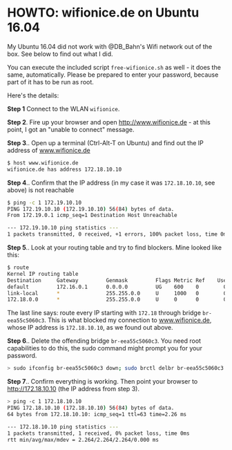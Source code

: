 # HOWTO: wifionice.de on Ubuntu 16.04

My Ubuntu 16.04 did not work with @DB_Bahn's Wifi network out of the box. See below to find out what I did.

You can execute the included script `free-wifionice.sh` as well - it does the same, automatically. Please be prepared
to enter your password, because part of it has to be run as root.

Here's the details:


**Step 1** Connect to the WLAN `wifionice`. 

**Step 2**. Fire up your browser and open http://www.wifionice.de - at this point, I got an "unable to connect" message.

**Step 3**.. Open up a terminal (Ctrl-Alt-T on Ubuntu) and find out the IP address of www.wifionice.de

```sh
$ host www.wifionice.de
wifionice.de has address 172.18.10.10
```

**Step 4**.. Confirm that the IP address (in my case it was `172.18.10.10`, see above) is not reachable
```sh
$ ping -c 1 172.19.10.10
PING 172.19.10.10 (172.19.10.10) 56(84) bytes of data.
From 172.19.0.1 icmp_seq=1 Destination Host Unreachable

--- 172.19.10.10 ping statistics ---
1 packets transmitted, 0 received, +1 errors, 100% packet loss, time 0ms
```

**Step 5**.. Look at your routing table and try to find blockers. Mine looked like this:
```sh
$ route 
Kernel IP routing table
Destination     Gateway         Genmask         Flags Metric Ref    Use Iface
default         172.16.0.1      0.0.0.0         UG    600    0        0 wlan0
link-local      *               255.255.0.0     U     1000   0        0 br-42b83c0b858b
172.18.0.0      *               255.255.0.0     U     0      0        0 br-eea55c5060c3
```
The last line says: route every IP starting with `172.18` through bridge `br-eea55c5060c3`. 
This is what blocked my connection to www.wifionice.de, whose IP address is `172.18.10.10`,
as we found out above.

**Step 6**.. Delete the offending bridge  `br-eea55c5060c3`. You need root capabilities to do this, 
the sudo command might prompt you for your password. 
```sh
> sudo ifconfig br-eea55c5060c3 down; sudo brctl delbr br-eea55c5060c3
```

**Step 7**.. Confirm everything is working. Then point your browser to http://172.18.10.10 (the IP address from step 3).
```sh
> ping -c 1 172.18.10.10
PING 172.18.10.10 (172.18.10.10) 56(84) bytes of data.
64 bytes from 172.18.10.10: icmp_seq=1 ttl=63 time=2.26 ms

--- 172.18.10.10 ping statistics ---
1 packets transmitted, 1 received, 0% packet loss, time 0ms
rtt min/avg/max/mdev = 2.264/2.264/2.264/0.000 ms
```


